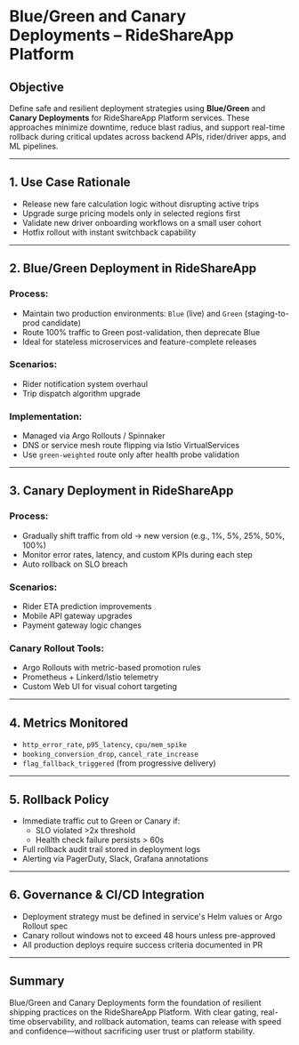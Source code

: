 # Blue/Green and Canary Deployments – RideShareApp Platform

## Objective
Define safe and resilient deployment strategies using **Blue/Green** and **Canary Deployments** for RideShareApp Platform services. These approaches minimize downtime, reduce blast radius, and support real-time rollback during critical updates across backend APIs, rider/driver apps, and ML pipelines.

---

## 1. Use Case Rationale
- Release new fare calculation logic without disrupting active trips
- Upgrade surge pricing models only in selected regions first
- Validate new driver onboarding workflows on a small user cohort
- Hotfix rollout with instant switchback capability

---

## 2. Blue/Green Deployment in RideShareApp
### Process:
- Maintain two production environments: `Blue` (live) and `Green` (staging-to-prod candidate)
- Route 100% traffic to Green post-validation, then deprecate Blue
- Ideal for stateless microservices and feature-complete releases

### Scenarios:
- Rider notification system overhaul
- Trip dispatch algorithm upgrade

### Implementation:
- Managed via Argo Rollouts / Spinnaker
- DNS or service mesh route flipping via Istio VirtualServices
- Use `green-weighted` route only after health probe validation

---

## 3. Canary Deployment in RideShareApp
### Process:
- Gradually shift traffic from old → new version (e.g., 1%, 5%, 25%, 50%, 100%)
- Monitor error rates, latency, and custom KPIs during each step
- Auto rollback on SLO breach

### Scenarios:
- Rider ETA prediction improvements
- Mobile API gateway upgrades
- Payment gateway logic changes

### Canary Rollout Tools:
- Argo Rollouts with metric-based promotion rules
- Prometheus + Linkerd/Istio telemetry
- Custom Web UI for visual cohort targeting

---

## 4. Metrics Monitored
- `http_error_rate`, `p95_latency`, `cpu/mem_spike`
- `booking_conversion_drop`, `cancel_rate_increase`
- `flag_fallback_triggered` (from progressive delivery)

---

## 5. Rollback Policy
- Immediate traffic cut to Green or Canary if:
  - SLO violated >2x threshold
  - Health check failure persists > 60s
- Full rollback audit trail stored in deployment logs
- Alerting via PagerDuty, Slack, Grafana annotations

---

## 6. Governance & CI/CD Integration
- Deployment strategy must be defined in service's Helm values or Argo Rollout spec
- Canary rollout windows not to exceed 48 hours unless pre-approved
- All production deploys require success criteria documented in PR

---

## Summary
Blue/Green and Canary Deployments form the foundation of resilient shipping practices on the RideShareApp Platform. With clear gating, real-time observability, and rollback automation, teams can release with speed and confidence—without sacrificing user trust or platform stability.
